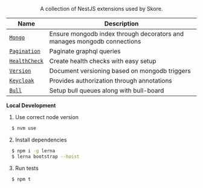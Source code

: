 <p align="center">
A collection of NestJS extensions used by Skore.
</p>

| Name                                     | Description                                                             |
| ---------------------------------------- | ----------------------------------------------------------------------- |
| [`Mongo`](./packages/mongo)              | Ensure mongodb index through decorators and manages mongodb connections |
| [`Pagination`](./packages/pagination)    | Paginate graphql queries                                                |
| [`HealthCheck`](./packages/health-check) | Create health checks with easy setup                                    |
| [`Version`](./packages/version)          | Document versioning based on mongodb triggers                           |
| [`Keycloak`](./packages/keycloak)        | Provides authorization through annotations                              |
| [`Bull`](./packages/bull)                | Setup bull queues along with bull-board                                 |

**Local Development**

1.  Use correct node version

```bash
  $ nvm use
```

2.  Install dependencies

```bash
  $ npm i -g lerna
  $ lerna bootstrap --hoist
```

3. Run tests

```bash
  $ npm t
```
